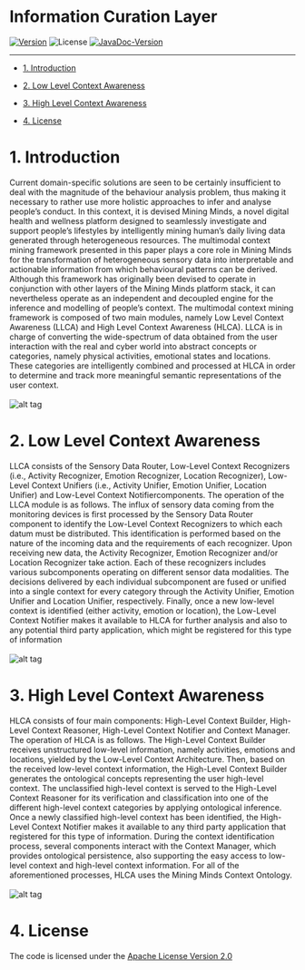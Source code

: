 # Information Curation Layer

<!-- make your own badges from here: http://shields.io/ -->
[![Version](https://img.shields.io/badge/ICL-2.5-ff69b4.svg)](http://www.miningminds.re.kr/english/)
![License](https://img.shields.io/badge/Apache%20License%20-Version%202.0-yellowgreen.svg)
[![JavaDoc-Version](https://img.shields.io/badge/JavaDoc-Version%202.5-green.svg)](releases/index.html)

--------------------------

<!-- Update the list and the main body. -->




- [1. Introduction](#1-introduction)
	
- [2. Low Level Context Awareness](#2-low-level-context-awareness)
   
- [3. High Level Context Awareness](#3-high-level-context-awareness)

- [4. License](#4-license)

<!-- Main Body of the Document -->


# 1. Introduction

Current domain-specific solutions are seen to be certainly insufficient to deal with the magnitude of the behaviour analysis problem, thus making it necessary to rather use more holistic approaches to infer and analyse people’s conduct. In this context, it is devised Mining Minds, a novel digital health and wellness platform designed to seamlessly investigate and support people’s lifestyles
by intelligently mining human’s daily living data generated through heterogeneous resources. The multimodal context mining framework presented in this paper plays a core role in Mining Minds for the transformation of heterogeneous sensory data into interpretable and actionable information from which behavioural patterns can be derived. Although this framework has originally been devised to operate in conjunction with other layers of the Mining Minds platform stack, it can nevertheless operate as an independent and decoupled engine for the inference and modelling of people’s context. The multimodal context mining framework is composed of two main modules, namely Low Level Context Awareness (LLCA) and High Level Context Awareness (HLCA). LLCA is in charge of converting the wide-spectrum of data obtained from the user interaction with the real and cyber world into abstract concepts or categories, namely physical activities, emotional states and locations. These categories are intelligently combined and processed at HLCA in order to determine and track
more meaningful semantic representations of the user context.
<br><br>
![alt tag](https://nailbrainz.github.io/ICLLIB_reop/ICL.jpg)
<br>
# 2. Low Level Context Awareness

LLCA consists of the Sensory Data Router, Low-Level Context Recognizers (i.e., Activity
Recognizer, Emotion Recognizer, Location Recognizer), Low-Level Context Unifiers (i.e., Activity
Unifier, Emotion Unifier, Location Unifier) and Low-Level Context Notifiercomponents. The operation
of the LLCA module is as follows. The influx of sensory data coming from the monitoring
devices is first processed by the Sensory Data Router component to identify the Low-Level Context
Recognizers to which each datum must be distributed. This identification is performed based on
the nature of the incoming data and the requirements of each recognizer. Upon receiving new data,
the Activity Recognizer, Emotion Recognizer and/or Location Recognizer take action. Each of these
recognizers includes various subcomponents operating on different sensor data modalities. The
decisions delivered by each individual subcomponent are fused or unified into a single context
for every category through the Activity Unifier, Emotion Unifier and Location Unifier, respectively.
Finally, once a new low-level context is identified (either activity, emotion or location), the Low-Level
Context Notifier makes it available to HLCA for further analysis and also to any potential third party
application, which might be registered for this type of information
<br><br>
![alt tag](https://nailbrainz.github.io/ICLLIB_reop/LLCA.jpg)
<br>
# 3. High Level Context Awareness
HLCA consists of four main components: High-Level Context Builder, High-Level Context Reasoner,
High-Level Context Notifier and Context Manager. The operation of HLCA is as follows.
The High-Level Context Builder receives unstructured low-level information, namely activities,
emotions and locations, yielded by the Low-Level Context Architecture. Then, based on the received
low-level context information, the High-Level Context Builder generates the ontological concepts
representing the user high-level context. The unclassified high-level context is served to the High-Level
Context Reasoner for its verification and classification into one of the different high-level context
categories by applying ontological inference. Once a newly classified high-level context has been
identified, the High-Level Context Notifier makes it available to any third party application that
registered for this type of information. During the context identification process, several components
interact with the Context Manager, which provides ontological persistence, also supporting the easy
access to low-level context and high-level context information. For all of the aforementioned processes,
HLCA uses the Mining Minds Context Ontology.
<br><br>
![alt tag](https://nailbrainz.github.io/ICLLIB_reop/HLCA.jpg)
<br>
# 4. License

The code is licensed under the [Apache License Version 2.0](http://www.apache.org/licenses/LICENSE-2.0)
<br>
 
